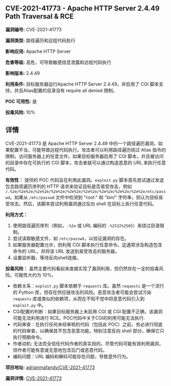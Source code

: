 ## CVE-2021-41773 - Apache HTTP Server 2.4.49 Path Traversal & RCE

**漏洞编号:** CVE-2021-41773

**漏洞类型:** 路径遍历和远程代码执行

**影响应用:** Apache HTTP Server

**危害等级:** 高危，可导致敏感信息泄露和远程代码执行

**影响版本:** 2.4.49

**利用条件:** 目标服务器运行Apache HTTP Server 2.4.49，并启用了 CGI 脚本支持，并且Alias配置的目录没有 require all denied 限制。

**POC 可用性:** 是

**投毒风险:** 10%

## 详情

CVE-2021-41773 是 Apache HTTP Server 2.4.49 中的一个路径遍历漏洞，如果配置不当，可能导致远程代码执行。攻击者可以利用路径遍历绕过 Alias 指令的限制，访问服务器上的任意文件。如果目标服务器启用了 CGI 脚本，并且被访问的目录中存在可执行的 CGI 脚本，攻击者就可以通过构造恶意的 URL 来执行任意代码。

**有效性：**
提供的 POC 代码旨在利用此漏洞。`exploit.py` 脚本首先尝试通过发送包含路径遍历序列的 HTTP 请求来验证目标是否易受攻击，例如 `/.%2e/%2e%2e/%2e%2e/%2e%2e/%2e%2e/%2e%2e/%2e%2e/%2e%2e/%2e%2e/etc/passwd`。如果从 `/etc/passwd` 文件中检测到 "root:" 和 "bin/" 字符串，则认为目标易受攻击。然后，该脚本尝试利用漏洞通过反向 shell 在目标上执行任意代码。

**利用方式：**
1.  使用路径遍历序列（例如，`.%2e` 或 URL 编码的 `.%2532%2565`）来绕过目录限制。
2.  尝试读取敏感文件，如 `/etc/passwd`，以验证漏洞的存在。
3.  如果服务器配置允许，则利用 CGI 脚本执行任意命令。这通常涉及构造包含命令的 URL，并将该 URL 发送到易受攻击的服务器。
4. 设置监听器，等待反向shell连接。

**投毒风险：**
虽然主要代码看起来直接实现了漏洞利用，但仍然存在一定的投毒风险。可能性大约为 10%。

*   依赖关系：`exploit.py` 脚本依赖于 `requests` 库。虽然 `requests` 是一个流行的 Python 库，但存在供应链攻击的风险。恶意攻击者可能会尝试污染 `requests` 库或类似的依赖项，从而在不知不觉中将恶意代码引入到 `exploit.py` 中。
*   CGI配置的判断：如果目标服务器上未启用 CGI 或 CGI 配置不正确，该漏洞可能无法利用进行 RCE。POC代码中关于CGI的利用可能无法执行.
*   代码审查：在执行任何未经审核的代码（包括此 POC）之前，务必进行彻底的代码审查，以确保其不包含恶意功能。特别注意反向 shell 部分，确保它只执行预期命令。
*  作者动机: 无法完全信任代码作者的真实目的。尽管代码可能有效利用漏洞，但作者可能有意或无意地包含后门或恶意代码。
* 编码问题：URL 编码和解码可能存在问题，导致意外行为。

**项目地址:** [adrianmafandy/CVE-2021-41773](https://github.com/adrianmafandy/CVE-2021-41773)

**漏洞详情:** [CVE-2021-41773](https://nvd.nist.gov/vuln/detail/CVE-2021-41773)